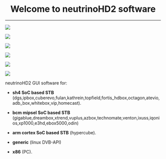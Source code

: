 
<h1 align="center">
  Welcome to neutrinoHD2 software
</h1>

-------
![](https://github.com/mohousch/neutrinohd2/blob/master/nhd2-exp/doc/resources/mainmenu.png)

![](https://github.com/mohousch/neutrinohd2/blob/master/nhd2-exp/doc/resources/plugins.png)

![](https://github.com/mohousch/neutrinohd2/blob/master/nhd2-exp/doc/resources/netzkino.png)

![](https://github.com/mohousch/neutrinohd2/blob/master/nhd2-exp/doc/resources/tsbrowser.png)

![](https://github.com/mohousch/neutrinohd2/blob/master/nhd2-exp/doc/resources/tsbrowser_art.png)

![](https://github.com/mohousch/neutrinohd2/blob/master/nhd2-exp/doc/resources/movietrailer.png)

neutrinoHD2 GUI software for:

- **sh4 SoC based STB** (dgs,ipbox,cuberevo,fulan,kathrein,topfield,fortis_hdbox,octagon,atevio,adb_box,whitebox,vip,homecast).

- **bcm mipsel SoC based STB** (gigablue,dreambox,xtrend,vuplus,azbox,technomate,venton,ixuss,iqonios,xp1000,e3hd,ebox5000,odin)

- **arm cortex SoC based STB** (hypercube).

- **generic** (linux DVB-API)

- **x86** (PC). 
